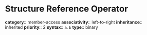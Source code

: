 # Structure Reference Operator

**category**:: member-access
**associativity**:: left-to-right
**inheritance**:: inherited
**priority**:: 2
**syntax**:: `a.b`
**type**:: binary
